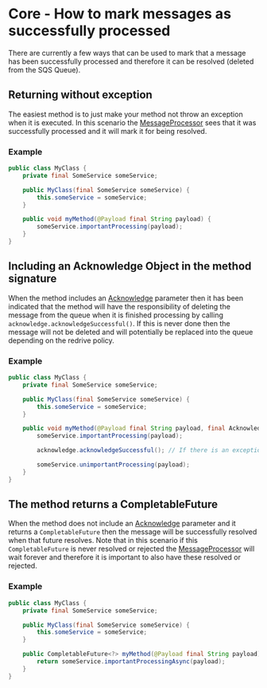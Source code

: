 # Core - How to mark messages as successfully processed

There are currently a few ways that can be used to mark that a message has been successfully processed and therefore it can be resolved (deleted from the
SQS Queue).

## Returning without exception

The easiest method is to just make your method not throw an exception when it is executed. In this scenario the
[MessageProcessor](../../../api/src/main/java/com/jashmore/sqs/processor/MessageProcessor.java) sees that it was successfully
processed and it will mark it for being resolved.

### Example

```java
public class MyClass {
    private final SomeService someService;

    public MyClass(final SomeService someService) {
        this.someService = someService;
    }

    public void myMethod(@Payload final String payload) {
        someService.importantProcessing(payload);
    }
}
```

## Including an Acknowledge Object in the method signature

When the method includes an [Acknowledge](../../../api/src/main/java/com/jashmore/sqs/processor/argument/Acknowledge.java) parameter
then it has been indicated that the method will have the responsibility of deleting the message from the queue when it is finished processing by calling
`acknowledge.acknowledgeSuccessful()`. If this is never done then the message will not be deleted and will potentially be replaced into the queue
depending on the redrive policy.

### Example

```java
public class MyClass {
    private final SomeService someService;

    public MyClass(final SomeService someService) {
        this.someService = someService;
    }

    public void myMethod(@Payload final String payload, final Acknowledge acknowledge) {
        someService.importantProcessing(payload);

        acknowledge.acknowledgeSuccessful(); // If there is an exception thrown from now on the message will still be a success

        someService.unimportantProcessing(payload);
    }
}
```

## The method returns a CompletableFuture

When the method does not include an [Acknowledge](../../../api/src/main/java/com/jashmore/sqs/processor/argument/Acknowledge.java)
parameter and it returns a `CompletableFuture` then the message will be successfully resolved when that future resolves.  Note that in this scenario if
this `CompletableFuture` is never resolved or rejected the [MessageProcessor](../../../api/src/main/java/com/jashmore/sqs/processor/MessageProcessor.java)
will wait forever and therefore it is important to also have these resolved or rejected.

### Example

```java
public class MyClass {
    private final SomeService someService;

    public MyClass(final SomeService someService) {
        this.someService = someService;
    }

    public CompletableFuture<?> myMethod(@Payload final String payload) {
        return someService.importantProcessingAsync(payload);
    }
}
```
